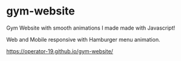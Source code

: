 # gym-website
Gym Website with smooth animations I made made with Javascript!

Web and Mobile responsive with Hamburger menu animation.

https://operator-19.github.io/gym-website/
